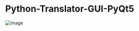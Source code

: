 # Python-Translator-GUI-PyQt5
![image](https://user-images.githubusercontent.com/80192813/121302622-691cf880-c913-11eb-93de-7a10f5069968.png)
